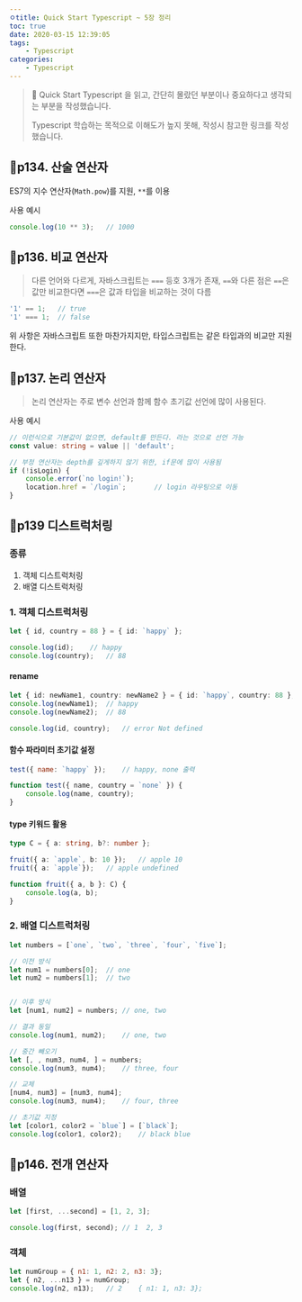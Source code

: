 ```yaml
---
ㅇtitle: Quick Start Typescript ~ 5장 정리
toc: true
date: 2020-03-15 12:39:05
tags: 
    - Typescript
categories: 
    - Typescript
---
```





> :book: Quick Start Typescript 을 읽고, 간단히 몰랐던 부분이나 중요하다고 생각되는 부분을 작성했습니다.
>
> Typescript 학습하는 목적으로 이해도가 높지 못해, 작성시 참고한 링크를 작성했습니다.



##  📝p134. 산술 연산자

ES7의 지수 연산자(`Math.pow`)를 지원, `**`를 이용

사용 예시

```typescript
console.log(10 ** 3);	// 1000
```



## :memo:p136. 비교 연산자

> 다른 언어와 다르게, 자바스크립트는 `===` 등호 3개가 존재, `==`와 다른 점은 `==`은 값만 비교한다면 `===`은 값과 타입을 비교하는 것이 다름

```typescript
'1' == 1;	// true
'1' === 1;	// false
```

위 사항은 자바스크립트 또한 마찬가지지만, 타입스크립트는 같은 타입과의 비교만 지원한다.



## :memo:p137. 논리 연산자

> 논리 연산자는 주로 변수 선언과 함께 함수 초기값 선언에 많이 사용된다.

사용 예시

```typescript
// 이런식으로 기본값이 없으면, default를 만든다. 라는 것으로 선언 가능
const value: string = value || 'default';

// 부정 연산자는 depth를 깊게하지 않기 위한, if문에 많이 사용됨
if (!isLogin) {
	console.error(`no login!`);
    location.href = `/login`;		// login 라우팅으로 이동
}
```



## :memo:p139 디스트럭처링

### 종류

1. 객체 디스트럭처링
2. 배열 디스트럭처링



### 1. 객체 디스트럭처링

```typescript
let { id, country = 88 } = { id: `happy` };

console.log(id);	// happy
console.log(country);	// 88
```

#### rename

```typescript
let { id: newName1, country: newName2 } = { id: `happy`, country: 88 };
console.log(newName1);	// happy
console.log(newName2);	// 88

console.log(id, country);	// error Not defined
```



#### 함수 파라미터 초기값 설정

```js
test({ name: `happy` });	// happy, none 출력

function test({ name, country = `none` }) {
    console.log(name, country);
}
```



#### type 키워드 활용

```typescript
type C = { a: string, b?: number };

fruit({ a: `apple`, b: 10 });	// apple 10
fruit({ a: `apple`});	// apple undefined

function fruit({ a, b }: C) {
    console.log(a, b);
}
```



### 2. 배열 디스트럭처링

```js
let numbers = [`one`, `two`, `three`, `four`, `five`];

// 이전 방식
let num1 = numbers[0];	// one
let num2 = numbers[1];	// two


// 이후 방식
let [num1, num2] = numbers;	// one, two

// 결과 동일
console.log(num1, num2);	// one, two

// 중간 빼오기
let [, , num3, num4, ] = numbers;
console.log(num3, num4);	// three, four

// 교체
[num4, num3] = [num3, num4];
console.log(num3, num4);	// four, three

// 초기값 지정
let [color1, color2 = `blue`] = [`black`];
console.log(color1, color2);	// black blue
```



## :memo:p146. 전개 연산자

### 배열

```js
let [first, ...second] = [1, 2, 3];

console.log(first, second);	// 1  2, 3
```



### 객체

```js
let numGroup = { n1: 1, n2: 2, n3: 3};
let { n2, ...n13 } = numGroup;
console.log(n2, n13);	// 2    { n1: 1, n3: 3};
```

